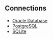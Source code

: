 ## Connections

* [Oracle Database](Connections/OracleDB.md)
* [PostgreSQL](Connections/postgresql.md)
* [SQLite](Connections/SQLite.md)